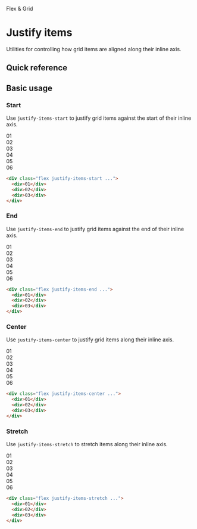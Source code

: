 <script setup>
const exampleClasses = 'p-24 rounded font-ex flex items-center justify-center'
</script>

Flex & Grid

# Justify items
Utilities for controlling how grid items are aligned along their inline axis.

## Quick reference

## Basic usage
### Start
Use `justify-items-start` to justify grid items against the start of their inline axis.

<container>
  <div class="grid grid-cols-3 gap-16">
    <box striped fg-color="var(--tw-blue-fg)" bg-color="var(--tw-blue-bg)">
      <div class="w-64 bg-blue-500" :class="exampleClasses">01</div>
    </box>
    <box striped fg-color="var(--tw-blue-fg)" bg-color="var(--tw-blue-bg)">
      <div class="w-64 bg-blue-500" :class="exampleClasses">02</div>
    </box>
    <box striped fg-color="var(--tw-blue-fg)" bg-color="var(--tw-blue-bg)">
      <div class="w-64 bg-blue-500" :class="exampleClasses">03</div>
    </box>
    <box striped fg-color="var(--tw-blue-fg)" bg-color="var(--tw-blue-bg)">
      <div class="w-64 bg-blue-500" :class="exampleClasses">04</div>
    </box>
    <box striped fg-color="var(--tw-blue-fg)" bg-color="var(--tw-blue-bg)">
      <div class="w-64 bg-blue-500" :class="exampleClasses">05</div>
    </box>
    <box striped fg-color="var(--tw-blue-fg)" bg-color="var(--tw-blue-bg)">
      <div class="w-64 bg-blue-500" :class="exampleClasses">06</div>
    </box>
  </div>
</container>

```html
<div class="flex justify-items-start ...">
  <div>01</div>
  <div>02</div>
  <div>03</div>
</div>
```

### End
Use `justify-items-end` to justify grid items against the end of their inline axis.

<container>
  <div class="grid grid-cols-3 gap-16">
    <box striped class="flex justify-end" fg-color="var(--tw-cyan-fg)" bg-color="var(--tw-cyan-bg)">
      <div class="w-64 bg-cyan-500" :class="exampleClasses">01</div>
    </box>
    <box striped class="flex justify-end" fg-color="var(--tw-cyan-fg)" bg-color="var(--tw-cyan-bg)">
      <div class="w-64 bg-cyan-500" :class="exampleClasses">02</div>
    </box>
    <box striped class="flex justify-end" fg-color="var(--tw-cyan-fg)" bg-color="var(--tw-cyan-bg)">
      <div class="w-64 bg-cyan-500" :class="exampleClasses">03</div>
    </box>
    <box striped class="flex justify-end" fg-color="var(--tw-cyan-fg)" bg-color="var(--tw-cyan-bg)">
      <div class="w-64 bg-cyan-500" :class="exampleClasses">04</div>
    </box>
    <box striped class="flex justify-end" fg-color="var(--tw-cyan-fg)" bg-color="var(--tw-cyan-bg)">
      <div class="w-64 bg-cyan-500" :class="exampleClasses">05</div>
    </box>
    <box striped class="flex justify-end" fg-color="var(--tw-cyan-fg)" bg-color="var(--tw-cyan-bg)">
      <div class="w-64 bg-cyan-500" :class="exampleClasses">06</div>
    </box>
  </div>
</container>

```html
<div class="flex justify-items-end ...">
  <div>01</div>
  <div>02</div>
  <div>03</div>
</div>
```

### Center
Use `justify-items-center` to justify grid items along their inline axis.

<container>
  <div class="grid grid-cols-3 gap-16">
    <box striped class="flex justify-center" fg-color="var(--tw-pink-fg)" bg-color="var(--tw-pink-bg)">
      <div class="w-64 bg-pink-500" :class="exampleClasses">01</div>
    </box>
    <box striped class="flex justify-center" fg-color="var(--tw-pink-fg)" bg-color="var(--tw-pink-bg)">
      <div class="w-64 bg-pink-500" :class="exampleClasses">02</div>
    </box>
    <box striped class="flex justify-center" fg-color="var(--tw-pink-fg)" bg-color="var(--tw-pink-bg)">
      <div class="w-64 bg-pink-500" :class="exampleClasses">03</div>
    </box>
    <box striped class="flex justify-center" fg-color="var(--tw-pink-fg)" bg-color="var(--tw-pink-bg)">
      <div class="w-64 bg-pink-500" :class="exampleClasses">04</div>
    </box>
    <box striped class="flex justify-center" fg-color="var(--tw-pink-fg)" bg-color="var(--tw-pink-bg)">
      <div class="w-64 bg-pink-500" :class="exampleClasses">05</div>
    </box>
    <box striped class="flex justify-center" fg-color="var(--tw-pink-fg)" bg-color="var(--tw-pink-bg)">
      <div class="w-64 bg-pink-500" :class="exampleClasses">06</div>
    </box>
  </div>
</container>

```html
<div class="flex justify-items-center ...">
  <div>01</div>
  <div>02</div>
  <div>03</div>
</div>
```

### Stretch
Use `justify-items-stretch` to stretch items along their inline axis.

<container>
  <div class="grid grid-cols-3 gap-16">
    <div class="bg-indigo-500" :class="exampleClasses">01</div>
    <div class="bg-indigo-500" :class="exampleClasses">02</div>
    <div class="bg-indigo-500" :class="exampleClasses">03</div>
    <div class="bg-indigo-500" :class="exampleClasses">04</div>
    <div class="bg-indigo-500" :class="exampleClasses">05</div>
    <div class="bg-indigo-500" :class="exampleClasses">06</div>
  </div>
</container>

```html
<div class="flex justify-items-stretch ...">
  <div>01</div>
  <div>02</div>
  <div>03</div>
</div>
```